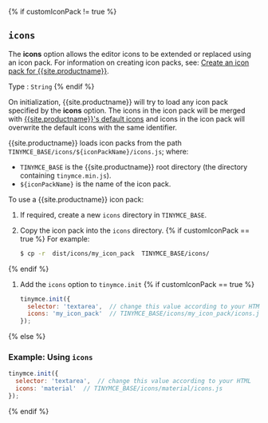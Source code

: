 {% if customIconPack != true %}
## `icons`

The **icons** option allows the editor icons to be extended or replaced using an icon pack. For information on creating icon packs, see: [Create an icon pack for {{site.productname}}]({{site.baseurl}}/advanced/creating-an-icon-pack/).

Type
: `String`
{% endif %}

On initialization, {{site.productname}} will try to load any icon pack specified by the **icons** option. The icons in the icon pack will be merged with [{{site.productname}}'s default icons]({{site.baseurl}}/advanced/editor-icon-identifiers/) and icons in the icon pack will overwrite the default icons with the same identifier.

{{site.productname}} loads icon packs from the path `TINYMCE_BASE/icons/${iconPackName}/icons.js`;
where:

* `TINYMCE_BASE` is the {{site.productname}} root directory (the directory containing `tinymce.min.js`).
* `${iconPackName}` is the name of the icon pack.

To use a {{site.productname}} icon pack:

1. If required, create a new `icons` directory in `TINYMCE_BASE`.
1. Copy the icon pack into the `icons` directory.
{% if customIconPack == true %}
    For example:

    ```sh
    $ cp -r  dist/icons/my_icon_pack  TINYMCE_BASE/icons/
    ```
{% endif %}
1. Add the `icons` option to `tinymce.init`
{% if customIconPack == true %}
    ```js
    tinymce.init({
      selector: 'textarea',  // change this value according to your HTML
      icons: 'my_icon_pack'  // TINYMCE_BASE/icons/my_icon_pack/icons.js
    });
    ```
{% else %}

### Example: Using `icons`

```js
tinymce.init({
  selector: 'textarea',  // change this value according to your HTML
  icons: 'material'  // TINYMCE_BASE/icons/material/icons.js
});
```
{% endif %}
